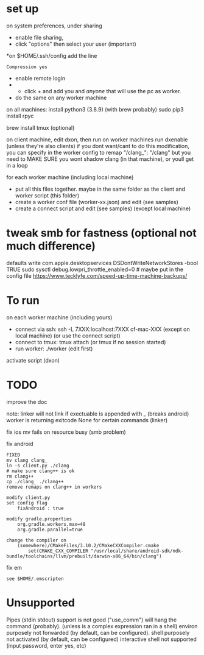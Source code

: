 
# set up
on system preferences, under sharing
* enable file sharing,
* click "options" then select your user (important)

*on $HOME/.ssh/config add the line

    Compression yes

* enable remote login
* * click + and add you and *anyone* that will use the pc as worker.
* do the same on any worker machine

on all machines:
install python3 (3.8.9) (with brew probably)
sudo pip3 install rpyc

brew install tmux (optional)

on client machine, edit dxon, then run
on worker machines run dxenable (unless they're also clients)
    if you dont want/cant to do this modification, you can specify in the worker config to remap 
    "/clang_": "/clang"
    but you need to MAKE SURE you wont shadow clang (in that machine), or youll get in a loop

for each worker machine (including local machine) 
* put all this files together. maybe in the same folder as the client and worker script (this folder)
* create a worker conf file (worker-xx.json) and edit (see samples)
* create a connect script and edit (see samples) (except local machine)

# tweak smb for fastness (optional not much difference)
defaults write com.apple.desktopservices DSDontWriteNetworkStores -bool TRUE
sudo sysctl debug.lowpri_throttle_enabled=0 # maybe put in the config file
https://www.tecklyfe.com/speed-up-time-machine-backups/

# To run
on each worker machine (including yours)
* connect via ssh: ssh -L 7XXX:localhost:7XXX cf-mac-XXX  (except on local machine) (or use the connect script)
* connect to tmux: tmux attach (or tmux if no session started)
* run worker: ./worker (edit first)

activate script (dxon)


# TODO
improve the doc

note: linker will not link if exectuable is appended with _ (breaks android)
worker is returning exitcode None for certain commands (linker) 

fix ios 
    mv fails on resource busy (smb problem)

fix android

    FIXED
    mv clang clang_
    ln -s client.py ./clang
    # make sure clang++ is ok
    rm clang++
    cp ./clang_ ./clang++
    remove remaps on clang++ in workers

    modify client.py
    set config flag
        fixAndroid : true

    modify gradle.properties
        org.gradle.workers.max=48
        org.gradle.parallel=true

    change the compiler on 
        (somewhere)/CMakeFiles/3.10.2/CMakeCXXCompiler.cmake
            set(CMAKE_CXX_COMPILER "/usr/local/share/android-sdk/ndk-bundle/toolchains/llvm/prebuilt/darwin-x86_64/bin/clang")

   



fix em
    
    see $HOME/.emscripten

# Unsupported
Pipes (stdin stdout) support is not good ("use_comm")
will hang the command (probably). (unless is a complex expression ran in a shell)
environ purposely not forwarded (by default, can be configured). 
shell purposely not activated (by default, can be configured)
interactive shell not supported (input password, enter yes, etc)
